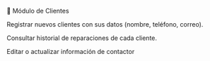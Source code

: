 👤 Módulo de Clientes

Registrar nuevos clientes con sus datos (nombre, teléfono, correo).

Consultar historial de reparaciones de cada cliente.

Editar o actualizar información de contactor
